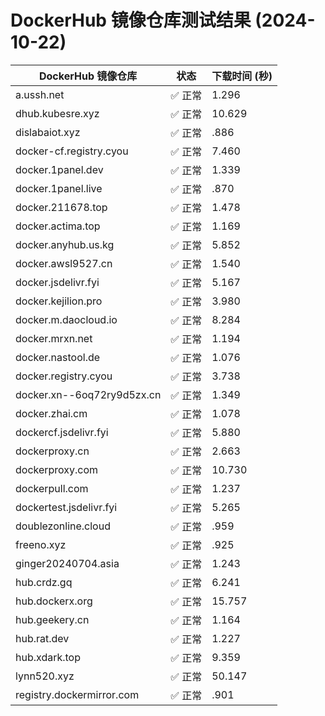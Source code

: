# DockerHub 镜像仓库测试结果 (2024-10-22)

| DockerHub 镜像仓库 | 状态 | 下载时间 (秒) |
| ------------------ | ---- | ------------- |
| a.ussh.net | ✅ 正常 | 1.296 |
| dhub.kubesre.xyz | ✅ 正常 | 10.629 |
| dislabaiot.xyz | ✅ 正常 | .886 |
| docker-cf.registry.cyou | ✅ 正常 | 7.460 |
| docker.1panel.dev | ✅ 正常 | 1.339 |
| docker.1panel.live | ✅ 正常 | .870 |
| docker.211678.top | ✅ 正常 | 1.478 |
| docker.actima.top | ✅ 正常 | 1.169 |
| docker.anyhub.us.kg | ✅ 正常 | 5.852 |
| docker.awsl9527.cn | ✅ 正常 | 1.540 |
| docker.jsdelivr.fyi | ✅ 正常 | 5.167 |
| docker.kejilion.pro | ✅ 正常 | 3.980 |
| docker.m.daocloud.io | ✅ 正常 | 8.284 |
| docker.mrxn.net | ✅ 正常 | 1.194 |
| docker.nastool.de | ✅ 正常 | 1.076 |
| docker.registry.cyou | ✅ 正常 | 3.738 |
| docker.xn--6oq72ry9d5zx.cn | ✅ 正常 | 1.349 |
| docker.zhai.cm | ✅ 正常 | 1.078 |
| dockercf.jsdelivr.fyi | ✅ 正常 | 5.880 |
| dockerproxy.cn | ✅ 正常 | 2.663 |
| dockerproxy.com | ✅ 正常 | 10.730 |
| dockerpull.com | ✅ 正常 | 1.237 |
| dockertest.jsdelivr.fyi | ✅ 正常 | 5.265 |
| doublezonline.cloud | ✅ 正常 | .959 |
| freeno.xyz | ✅ 正常 | .925 |
| ginger20240704.asia | ✅ 正常 | 1.243 |
| hub.crdz.gq | ✅ 正常 | 6.241 |
| hub.dockerx.org | ✅ 正常 | 15.757 |
| hub.geekery.cn | ✅ 正常 | 1.164 |
| hub.rat.dev | ✅ 正常 | 1.227 |
| hub.xdark.top | ✅ 正常 | 9.359 |
| lynn520.xyz | ✅ 正常 | 50.147 |
| registry.dockermirror.com | ✅ 正常 | .901 |
